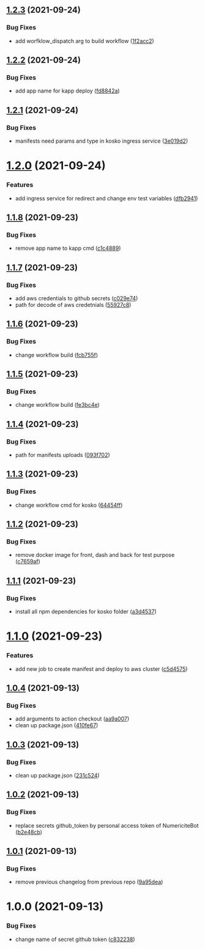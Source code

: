 ## [1.2.3](https://github.com/Numericite/cta/compare/v1.2.2...v1.2.3) (2021-09-24)


### Bug Fixes

* add worfklow_dispatch arg to build workflow ([1f2acc2](https://github.com/Numericite/cta/commit/1f2acc2b547564889929e6c50ae7b7c061682518))

## [1.2.2](https://github.com/Numericite/cta/compare/v1.2.1...v1.2.2) (2021-09-24)


### Bug Fixes

* add app name for kapp deploy ([fd8842a](https://github.com/Numericite/cta/commit/fd8842a30fe552fa18d040907aec6d5a96863bbc))

## [1.2.1](https://github.com/Numericite/cta/compare/v1.2.0...v1.2.1) (2021-09-24)


### Bug Fixes

* manifests need params and type in kosko ingress service ([3e019d2](https://github.com/Numericite/cta/commit/3e019d2b724a6abf1512be495aaabd8f767d0382))

# [1.2.0](https://github.com/Numericite/cta/compare/v1.1.8...v1.2.0) (2021-09-24)


### Features

* add ingress service for redirect and change env test variables ([dfb2941](https://github.com/Numericite/cta/commit/dfb2941e201cc4884aea3a6a58660f62d0a02ce7))

## [1.1.8](https://github.com/Numericite/cta/compare/v1.1.7...v1.1.8) (2021-09-23)


### Bug Fixes

* remove app name to kapp cmd ([c1c4889](https://github.com/Numericite/cta/commit/c1c4889bae93a4272309cc559c2b207fbc5857d2))

## [1.1.7](https://github.com/Numericite/cta/compare/v1.1.6...v1.1.7) (2021-09-23)


### Bug Fixes

* add aws credentials to github secrets ([c029e74](https://github.com/Numericite/cta/commit/c029e7432f0754585ce401d2d30693074146114f))
* path for decode of aws credetnials ([55927c8](https://github.com/Numericite/cta/commit/55927c820006bf3ed6cbb9e1f088df3535a222d6))

## [1.1.6](https://github.com/Numericite/cta/compare/v1.1.5...v1.1.6) (2021-09-23)


### Bug Fixes

* change workflow build ([fcb755f](https://github.com/Numericite/cta/commit/fcb755f129785f2ec9ec9f5b4baa4e1db1d7c955))

## [1.1.5](https://github.com/Numericite/cta/compare/v1.1.4...v1.1.5) (2021-09-23)


### Bug Fixes

* change workflow build ([fe3bc4e](https://github.com/Numericite/cta/commit/fe3bc4e5174529bf9cf4c134491d7293b58e375b))

## [1.1.4](https://github.com/Numericite/cta/compare/v1.1.3...v1.1.4) (2021-09-23)


### Bug Fixes

* path for manifests uploads ([093f702](https://github.com/Numericite/cta/commit/093f702f760082dad151e0de993b077f4a9c12bc))

## [1.1.3](https://github.com/Numericite/cta/compare/v1.1.2...v1.1.3) (2021-09-23)


### Bug Fixes

* change workflow cmd for kosko ([64454ff](https://github.com/Numericite/cta/commit/64454ffbb3a88c0fdecb1864f0c70dc9ce3b7b47))

## [1.1.2](https://github.com/Numericite/cta/compare/v1.1.1...v1.1.2) (2021-09-23)


### Bug Fixes

* remove docker image for front, dash and back for test purpose ([c7659af](https://github.com/Numericite/cta/commit/c7659afe8d108f220d139ad6d47240bd00f2f498))

## [1.1.1](https://github.com/Numericite/cta/compare/v1.1.0...v1.1.1) (2021-09-23)


### Bug Fixes

* install all npm dependencies for kosko folder ([a3d4537](https://github.com/Numericite/cta/commit/a3d453778bf66fc4ddc57477b24f89bad9aff670))

# [1.1.0](https://github.com/Numericite/cta/compare/v1.0.4...v1.1.0) (2021-09-23)


### Features

* add new job to create manifest and deploy to aws cluster ([c5d4575](https://github.com/Numericite/cta/commit/c5d4575d1d18cebb7268d01f8f80699942513543))

## [1.0.4](https://github.com/Numericite/cta/compare/v1.0.3...v1.0.4) (2021-09-13)


### Bug Fixes

* add arguments to action checkout ([aa9a007](https://github.com/Numericite/cta/commit/aa9a007a07039bd5d52c5cc62898f63fa2d1463a))
* clean up package.json ([410fe67](https://github.com/Numericite/cta/commit/410fe67c9be7c977a7c6a021275af47cf7e5782c))

## [1.0.3](https://github.com/Numericite/cta/compare/v1.0.2...v1.0.3) (2021-09-13)


### Bug Fixes

* clean up package.json ([231c524](https://github.com/Numericite/cta/commit/231c524abfc9d69ac7164bf187b46ee77f9350eb))

## [1.0.2](https://github.com/Numericite/cta/compare/v1.0.1...v1.0.2) (2021-09-13)


### Bug Fixes

* replace secrets github_token by personal access token of NumericiteBot ([b2e48cb](https://github.com/Numericite/cta/commit/b2e48cb5222e68ae8031c82c562b985a376e854f))

## [1.0.1](https://github.com/Numericite/cta/compare/v1.0.0...v1.0.1) (2021-09-13)


### Bug Fixes

* remove previous changelog from previous repo ([9a95dea](https://github.com/Numericite/cta/commit/9a95dea8f7be7c4b546a1cc146478bd33714b840))

# 1.0.0 (2021-09-13)


### Bug Fixes

* change name of secret github token ([c832238](https://github.com/Numericite/cta/commit/c83223801b43363bff72e123337dd553c9ec86f7))

